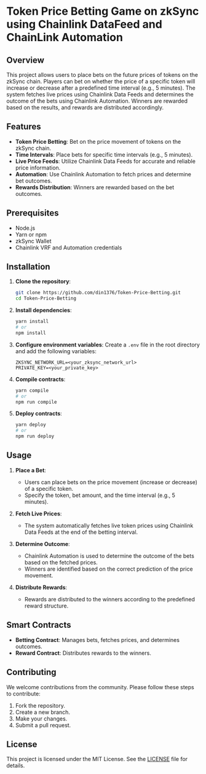 # Token Price Betting Game on zkSync using Chainlink DataFeed and ChainLink Automation

## Overview

This project allows users to place bets on the future prices of tokens on the zkSync chain. Players can bet on whether the price of a specific token will increase or decrease after a predefined time interval (e.g., 5 minutes). The system fetches live prices using Chainlink Data Feeds and determines the outcome of the bets using Chainlink Automation. Winners are rewarded based on the results, and rewards are distributed accordingly.

## Features

- **Token Price Betting**: Bet on the price movement of tokens on the zkSync chain.
- **Time Intervals**: Place bets for specific time intervals (e.g., 5 minutes).
- **Live Price Feeds**: Utilize Chainlink Data Feeds for accurate and reliable price information.
- **Automation**: Use Chainlink Automation to fetch prices and determine bet outcomes.
- **Rewards Distribution**: Winners are rewarded based on the bet outcomes.

## Prerequisites

- Node.js
- Yarn or npm
- zkSync Wallet
- Chainlink VRF and Automation credentials

## Installation

1. **Clone the repository**:

   ```bash
   git clone https://github.com/din1376/Token-Price-Betting.git
   cd Token-Price-Betting
   ```

2. **Install dependencies**:

   ```bash
   yarn install
   # or
   npm install
   ```

3. **Configure environment variables**:
   Create a `.env` file in the root directory and add the following variables:

   ```plaintext
   ZKSYNC_NETWORK_URL=<your_zksync_network_url>
   PRIVATE_KEY=<your_private_key>
   ```

4. **Compile contracts**:

   ```bash
   yarn compile
   # or
   npm run compile
   ```

5. **Deploy contracts**:
   ```bash
   yarn deploy
   # or
   npm run deploy
   ```

## Usage

1. **Place a Bet**:

   - Users can place bets on the price movement (increase or decrease) of a specific token.
   - Specify the token, bet amount, and the time interval (e.g., 5 minutes).

2. **Fetch Live Prices**:

   - The system automatically fetches live token prices using Chainlink Data Feeds at the end of the betting interval.

3. **Determine Outcome**:

   - Chainlink Automation is used to determine the outcome of the bets based on the fetched prices.
   - Winners are identified based on the correct prediction of the price movement.

4. **Distribute Rewards**:
   - Rewards are distributed to the winners according to the predefined reward structure.

## Smart Contracts

- **Betting Contract**: Manages bets, fetches prices, and determines outcomes.
- **Reward Contract**: Distributes rewards to the winners.

## Contributing

We welcome contributions from the community. Please follow these steps to contribute:

1. Fork the repository.
2. Create a new branch.
3. Make your changes.
4. Submit a pull request.

## License

This project is licensed under the MIT License. See the [LICENSE](LICENSE) file for details.
